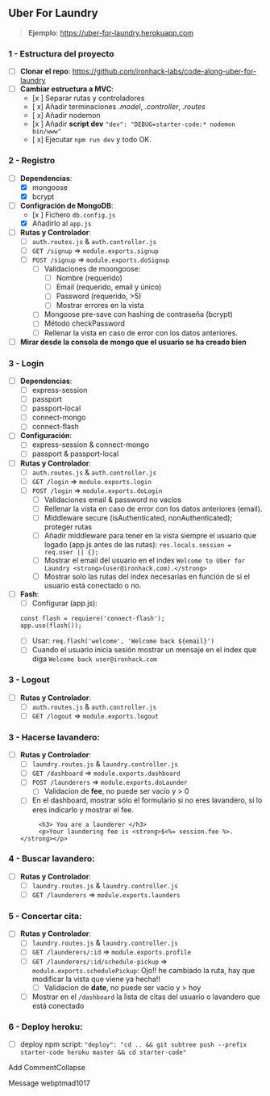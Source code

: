## Uber For Laundry
> **Ejemplo**: https://uber-for-laundry.herokuapp.com

### 1 - Estructura del proyecto
- [ ] **Clonar el repo**:  https://github.com/ironhack-labs/code-along-uber-for-laundry
- [ ] **Cambiar estructura a MVC**:
	- [x ] Separar rutas y controladores
	- [ x] Añadir terminaciones _.model_, _.controller_, _.routes_
	- [ x] Añadir nodemon
	- [x ] Añadir **script dev** `"dev": "DEBUG=starter-code:* nodemon bin/www"`
	- [ x] Ejecutar `npm run dev` y todo OK.

### 2 - Registro
- [ ] **Dependencias**:
	- [x] mongoose
	- [x] bcrypt
- [ ] **Configración de MongoDB**:
	- [x ] Fichero `db.config.js`
	- [x] Añadirlo al `app.js`
- [ ] **Rutas y Controlador**:
    - [ ] `auth.routes.js` & `auth.controller.js`
    - [ ] `GET /signup` => `module.exports.signup`
    - [ ] `POST /signup` => `module.exports.doSignup`
    	- [ ] Validaciones de moongoose:
    		- [ ] Nombre (requerido)
    		- [ ] Email (requerido, email y único)
    		- [ ] Password (requerido, >5)
            - [ ] Mostrar errores en la vista
       	- [ ] Mongoose pre-save con hashing de contraseña (bcrypt)
       	- [ ] Método checkPassword
       	- [ ] Rellenar la vista en caso de error con los datos anteriores.
- [ ] **Mirar desde la consola de mongo que el usuario se ha creado bien**

### 3 - Login
- [ ] **Dependencias**:
	- [ ] express-session
	- [ ] passport
	- [ ] passport-local
	- [ ] connect-mongo
	- [ ] connect-flash
- [ ] **Configuración**:
    - [ ] express-session & connect-mongo
	- [ ] passport & passport-local
- [ ] **Rutas y Controlador**:
	- [ ] `auth.routes.js` & `auth.controller.js`
	- [ ] `GET /login` => `module.exports.login`
	- [ ] `POST /login` => `module.exports.doLogin`
		- [ ] Validaciones email & password no vacíos
		- [ ] Rellenar la vista en caso de error con los datos anteriores (email).
		- [ ] Middleware secure (isAuthenticated, nonAuthenticated); proteger rutas
		- [ ] Añadir middleware para tener en la vista siempre el usuario que logado (app.js antes de las rutas): `res.locals.session = req.user || {};`
		- [ ] Mostrar el email del usuario en el index `Welcome to Uber for Laundry <strong>(user@ironhack.com).</strong>`
		- [ ] Mostrar solo las rutas del index necesarias en función de si el usuario está conectado o no.
- [ ] **Fash**:
	- [ ] Configurar (app.js): 
	``` 
    const flash = requiere('connect-flash');
    app.use(flash());
    
	```
    - [ ] Usar: `req.flash('welcome', 'Welcome back ${email}')` 
	- [ ] Cuando el usuario inicia sesión mostrar un mensaje en el index que diga `Welcome back user@ironhack.com`

### 3 - Logout
- [ ] **Rutas y Controlador**:
	- [ ] `auth.routes.js` & `auth.controller.js`
	- [ ] `GET /logout` => `module.exports.logout`

### 3 - Hacerse lavandero:
- [ ] **Rutas y Controlador**:
	- [ ] `laundry.routes.js` & `laundry.controller.js`
	- [ ] `GET /dashboard` => `module.exports.dashboard`
	- [ ] `POST /launderers` => `module.exports.doLaunder`
		- [ ] Validacion de **fee**, no puede ser vacío y > 0
   	- [ ] En el dashboard, mostrar sólo el formulario si no eres lavandero, si lo eres indicarlo y mostrar el fee.
   	```
		 <h3> You are a launderer </h3>
         <p>Your laundering fee is <strong>$<%= session.fee %>.</strong></p>
	```

### 4 - Buscar lavandero:
- [ ] **Rutas y Controlador**:
	- [ ] `laundry.routes.js` & `laundry.controller.js`
	- [ ] `GET /launderers` => `module.exports.launders`

### 5 - Concertar cita:
- [ ] **Rutas y Controlador**:
	- [ ] `laundry.routes.js` & `laundry.controller.js`
	- [ ] `GET /launderers/:id` => `module.exports.profile`
	- [ ] `GET /launderers/:id/schedule-pickup` => `module.exports.schedulePickup`: Ojo!! he cambiado la ruta, hay que modificar la vista que viene ya hecha!!
		- [ ] Validacion de **date**, no puede ser vacío y > hoy 
	- [ ] Mostrar en el `/dashboard` la lista de citas del usuario o lavandero que está conectado

### 6 - Deploy heroku:
- [ ] deploy npm script: `"deploy": "cd .. && git subtree push --prefix starter-code heroku master && cd starter-code"`


Add CommentCollapse 



Message webptmad1017
